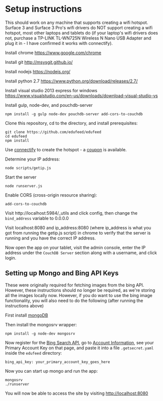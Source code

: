 # Setup instructions

This should work on any machine that supports creating a wifi hotspot. Surface 3 and Surface 3 Pro's wifi drivers do NOT support creating a wifi hotspot, most other laptops and tablets do (if your laptop's wifi drivers does not, purchase a TP-LINK TL-WN725N Wireless N Nano USB Adapter and plug it in - I have confirmed it works with connectify).

Install chrome https://www.google.com/chrome

Install git http://msysgit.github.io/

Install nodejs https://nodejs.org/

Install python 2.7 https://www.python.org/download/releases/2.7/

Install visual studio 2013 express for windows https://www.visualstudio.com/en-us/downloads/download-visual-studio-vs

Install gulp, node-dev, and pouchdb-server

```
npm install -g gulp node-dev pouchdb-server add-cors-to-couchdb
```

Clone this repository, cd to the directory, and install prerequisites:

```
git clone https://github.com/edufeed/edufeed
cd edufeed
npm install
```

Use [connectify](http://www.connectify.me/) to create the hotspot - a [coupon](http://www.connectify.me/store/?coupon=DEAL75) is available.

Determine your IP address:

```
node scripts/getip.js
```

Start the server

```
node runserver.js
```

Enable CORS (cross-origin resource sharing):

```
add-cors-to-couchdb
```

Visit http://localhost:5984/_utils and click config, then change the `bind_address` variable to 0.0.0.0

Visit localhost:8080 and ip_address:8080 (where ip_address is what you got from running the getip.js script) in chrome to verify that the server is running and you have the correct IP address.

Now open the app on your tablet, visit the admin console, enter the IP address under the `CouchDB Server` section along with a username, and click login.

## Setting up Mongo and Bing API Keys

These were originally required for fetching images from the bing API. However, these instructions should no longer be required, as we're storing all the images locally now. However, if you do want to use the bing image functionality, you will also need to do the following (after running the instructions above)

First install [mongoDB](https://www.mongodb.org/)

Then install the mongosrv wrapper:

```
npm install -g node-dev mongosrv
```

Now register for the [Bing Search API](https://datamarket.azure.com/dataset/bing/search), go to [Account Information](https://datamarket.azure.com/account), see your Primary Account Key on that page, and paste it into a file `.getsecret.yaml` inside the `edufeed` directory:

```
bing_api_key: your_primary_account_key_goes_here
```

Now you can start up mongo and run the app:

```
mongosrv
./runserver
```

You will now be able to access the site by visiting [http://localhost:8080](http://localhost:8080)
